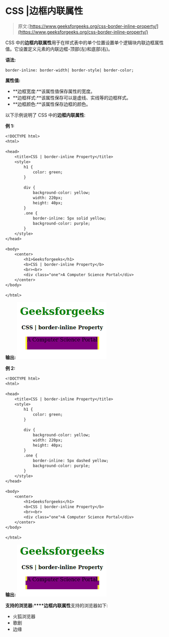 # CSS |边框内联属性

> 原文:[https://www.geeksforgeeks.org/css-border-inline-property/](https://www.geeksforgeeks.org/css-border-inline-property/)

CSS 中的**边框内联属性**用于在样式表中的单个位置设置单个逻辑块内联边框属性值。它设置定义元素的内联边框-顶部(左)和底部(右)。

**语法:**

```
border-inline: border-width| border-style| border-color;
```

**属性值:**

*   **边框宽度:**该属性值保存属性的宽度。
*   **边框样式:**该属性保存可以是虚线、实线等的边框样式。
*   **边框颜色:**该属性保存边框的颜色。

以下示例说明了 CSS 中的**边框内联属性**:

**例 1:**

```
<!DOCTYPE html>
<html>

<head>
    <title>CSS | border-inline Property</title>
    <style>
        h1 {
            color: green;
        }

        div {
            background-color: yellow;
            width: 220px;
            height: 40px;
        }
        .one {
            border-inline: 5px solid yellow;
            background-color: purple;
        }
    </style>
</head>

<body>
    <center>
        <h1>Geeksforgeeks</h1>
        <b>CSS | border-inline Property</b>
        <br><br>
        <div class="one">A Computer Science Portal</div>
    </center>
</body>

</html>
```

**输出:**
![](img/fba27ae9b4c2b9f28eb3b6a9f462cdf2.png)

**例 2:**

```
<!DOCTYPE html>
<html>

<head>
    <title>CSS | border-inline Property</title>
    <style>
        h1 {
            color: green;
        }

        div {
            background-color: yellow;
            width: 220px;
            height: 40px;
        }
        .one {
            border-inline: 5px dashed yellow;
            background-color: purple;
        }
    </style>
</head>

<body>
    <center>
        <h1>Geeksforgeeks</h1>
        <b>CSS | border-inline Property</b>
        <br><br>
        <div class="one">A Computer Science Portal</div>
    </center>
</body>

</html>
```

**输出:**
![](img/141fc0e46826312f4848b3a5df32edbd.png)

**支持的浏览器:****边框内联属性**支持的浏览器如下:

*   火狐浏览器
*   歌剧
*   边缘